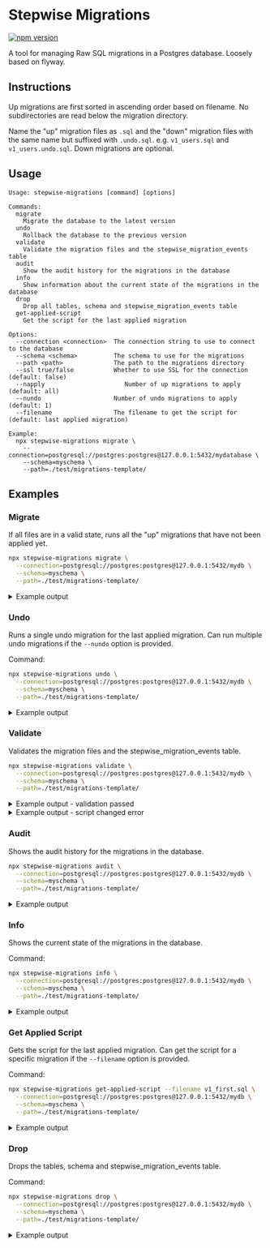 # Stepwise Migrations

[![npm version](https://badge.fury.io/js/stepwise-migrations.svg?icon=si%3Anpm&)](https://badge.fury.io/js/stepwise-migrations)

A tool for managing Raw SQL migrations in a Postgres database.
Loosely based on flyway.

## Instructions

Up migrations are first sorted in ascending order based on filename.
No subdirectories are read below the migration directory.

Name the "up" migration files as `.sql` and the "down" migration files with the same name but suffixed with `.undo.sql`.
e.g. `v1_users.sql` and `v1_users.undo.sql`.
Down migrations are optional.

## Usage

```text
Usage: stepwise-migrations [command] [options]

Commands:
  migrate
    Migrate the database to the latest version
  undo
    Rollback the database to the previous version
  validate
    Validate the migration files and the stepwise_migration_events table
  audit
    Show the audit history for the migrations in the database
  info
    Show information about the current state of the migrations in the database
  drop
    Drop all tables, schema and stepwise_migration_events table
  get-applied-script
    Get the script for the last applied migration

Options:
  --connection <connection>  The connection string to use to connect to the database
  --schema <schema>          The schema to use for the migrations
  --path <path>              The path to the migrations directory
  --ssl true/false           Whether to use SSL for the connection (default: false)
  --napply                      Number of up migrations to apply (default: all)
  --nundo                    Number of undo migrations to apply (default: 1)
  --filename                 The filename to get the script for (default: last applied migration)

Example:
  npx stepwise-migrations migrate \
    --connection=postgresql://postgres:postgres@127.0.0.1:5432/mydatabase \
    --schema=myschema \
    --path=./test/migrations-template/
```

## Examples

[comment]: <> (Start of examples)

### Migrate

If all files are in a valid state, runs all the "up" migrations that have not been applied yet.

```bash
npx stepwise-migrations migrate \
  --connection=postgresql://postgres:postgres@127.0.0.1:5432/mydb \
  --schema=myschema \
  --path=./test/migrations-template/
```

<details>

<summary>Example output</summary>

```text
Creating schema myschema... done!
Creating stepwise_migration_events table... done!
Applying versioned migration v1_first.sql... done!
Applying versioned migration v2_second.sql... done!
Applying versioned migration v3_third.sql... done!
Applying repeatable migration v0_get_number.repeatable.sql... done!
All done! Applied 4 migrations
All applied versioned migrations:
┌─────────┬────┬─────────────┬─────────────────┬────────────┬──────────────────────────────┐
│ (index) │ id │ type        │ filename        │ applied_by │ applied_at                   │
├─────────┼────┼─────────────┼─────────────────┼────────────┼──────────────────────────────┤
│ 0       │ 1  │ 'versioned' │ 'v1_first.sql'  │ 'postgres' │ '2024-11-25 15:25:55.799253' │
│ 1       │ 2  │ 'versioned' │ 'v2_second.sql' │ 'postgres' │ '2024-11-25 15:25:55.80306'  │
│ 2       │ 3  │ 'versioned' │ 'v3_third.sql'  │ 'postgres' │ '2024-11-25 15:25:55.80534'  │
└─────────┴────┴─────────────┴─────────────────┴────────────┴──────────────────────────────┘
All applied repeatable migrations:
┌─────────┬────┬──────────────┬────────────────────────────────┬────────────┬──────────────────────────────┐
│ (index) │ id │ type         │ filename                       │ applied_by │ applied_at                   │
├─────────┼────┼──────────────┼────────────────────────────────┼────────────┼──────────────────────────────┤
│ 0       │ 4  │ 'repeatable' │ 'v0_get_number.repeatable.sql' │ 'postgres' │ '2024-11-25 15:25:55.807375' │
└─────────┴────┴──────────────┴────────────────────────────────┴────────────┴──────────────────────────────┘
Unapplied versioned migrations:
┌─────────┐
│ (index) │
├─────────┤
└─────────┘
```

</details>

### Undo

Runs a single undo migration for the last applied migration.
Can run multiple undo migrations if the `--nundo` option is provided.

Command:

```bash
npx stepwise-migrations undo \
  --connection=postgresql://postgres:postgres@127.0.0.1:5432/mydb \
  --schema=myschema \
  --path=./test/migrations-template/
```

<details>

<summary>Example output</summary>

```text
[
  {
    type: 'undo',
    filename: 'v3_third.undo.sql',
    script: 'drop table third;'
  }
]
Applying undo migration v3_third.undo.sql... done!
All done! Performed 1 undo migration
All applied versioned migrations:
┌─────────┬────┬─────────────┬─────────────────┬────────────┬──────────────────────────────┐
│ (index) │ id │ type        │ filename        │ applied_by │ applied_at                   │
├─────────┼────┼─────────────┼─────────────────┼────────────┼──────────────────────────────┤
│ 0       │ 1  │ 'versioned' │ 'v1_first.sql'  │ 'postgres' │ '2024-11-25 15:25:55.799253' │
│ 1       │ 2  │ 'versioned' │ 'v2_second.sql' │ 'postgres' │ '2024-11-25 15:25:55.80306'  │
│ 2       │ 3  │ 'versioned' │ 'v3_third.sql'  │ 'postgres' │ '2024-11-25 15:25:55.80534'  │
└─────────┴────┴─────────────┴─────────────────┴────────────┴──────────────────────────────┘
All applied repeatable migrations:
┌─────────┬────┬──────────────┬────────────────────────────────┬────────────┬──────────────────────────────┐
│ (index) │ id │ type         │ filename                       │ applied_by │ applied_at                   │
├─────────┼────┼──────────────┼────────────────────────────────┼────────────┼──────────────────────────────┤
│ 0       │ 4  │ 'repeatable' │ 'v0_get_number.repeatable.sql' │ 'postgres' │ '2024-11-25 15:25:55.807375' │
└─────────┴────┴──────────────┴────────────────────────────────┴────────────┴──────────────────────────────┘
Unapplied versioned migrations:
┌─────────┐
│ (index) │
├─────────┤
└─────────┘
```

</details>

### Validate

Validates the migration files and the stepwise_migration_events table.

```bash
npx stepwise-migrations validate \
  --connection=postgresql://postgres:postgres@127.0.0.1:5432/mydb \
  --schema=myschema \
  --path=./test/migrations-template/
```

<details>

<summary>Example output - validation passed</summary>

```text
Validation passed
All applied versioned migrations:
┌─────────┬────┬─────────────┬─────────────────┬────────────┬──────────────────────────────┐
│ (index) │ id │ type        │ filename        │ applied_by │ applied_at                   │
├─────────┼────┼─────────────┼─────────────────┼────────────┼──────────────────────────────┤
│ 0       │ 1  │ 'versioned' │ 'v1_first.sql'  │ 'postgres' │ '2024-11-25 15:25:55.799253' │
│ 1       │ 2  │ 'versioned' │ 'v2_second.sql' │ 'postgres' │ '2024-11-25 15:25:55.80306'  │
└─────────┴────┴─────────────┴─────────────────┴────────────┴──────────────────────────────┘
All applied repeatable migrations:
┌─────────┬────┬──────────────┬────────────────────────────────┬────────────┬──────────────────────────────┐
│ (index) │ id │ type         │ filename                       │ applied_by │ applied_at                   │
├─────────┼────┼──────────────┼────────────────────────────────┼────────────┼──────────────────────────────┤
│ 0       │ 4  │ 'repeatable' │ 'v0_get_number.repeatable.sql' │ 'postgres' │ '2024-11-25 15:25:55.807375' │
└─────────┴────┴──────────────┴────────────────────────────────┴────────────┴──────────────────────────────┘
Unapplied versioned migrations:
┌─────────┬─────────────┬────────────────┐
│ (index) │ type        │ filename       │
├─────────┼─────────────┼────────────────┤
│ 0       │ 'versioned' │ 'v3_third.sql' │
└─────────┴─────────────┴────────────────┘
```

</details>

<details>

<summary>Example output - script changed error</summary>

```
There were errors loading the migration state. Please fix the errors and try again.
  - Versioned migration v1_first.sql has been altered. Cannot migrate in current state.

@@ -2,3 +2,5 @@ create table first (
   id serial primary key,
   name text not null
 );
+
+ALTER TABLE first ADD COLUMN age int;
\ No newline at end of file
```

</details>

### Audit

Shows the audit history for the migrations in the database.

```bash
npx stepwise-migrations audit \
  --connection=postgresql://postgres:postgres@127.0.0.1:5432/mydb \
  --schema=myschema \
  --path=./test/migrations-template/
```

<details>

<summary>Example output</summary>

```text
Event history:
┌─────────┬────┬──────────────┬────────────────────────────────┬────────────┬──────────────────────────────┐
│ (index) │ id │ type         │ filename                       │ applied_by │ applied_at                   │
├─────────┼────┼──────────────┼────────────────────────────────┼────────────┼──────────────────────────────┤
│ 0       │ 1  │ 'versioned'  │ 'v1_first.sql'                 │ 'postgres' │ '2024-11-25 15:25:55.799253' │
│ 1       │ 2  │ 'versioned'  │ 'v2_second.sql'                │ 'postgres' │ '2024-11-25 15:25:55.80306'  │
│ 2       │ 3  │ 'versioned'  │ 'v3_third.sql'                 │ 'postgres' │ '2024-11-25 15:25:55.80534'  │
│ 3       │ 4  │ 'repeatable' │ 'v0_get_number.repeatable.sql' │ 'postgres' │ '2024-11-25 15:25:55.807375' │
│ 4       │ 5  │ 'undo'       │ 'v3_third.undo.sql'            │ 'postgres' │ '2024-11-25 15:25:56.588007' │
└─────────┴────┴──────────────┴────────────────────────────────┴────────────┴──────────────────────────────┘
```

</details>

### Info

Shows the current state of the migrations in the database.

Command:

```bash
npx stepwise-migrations info \
  --connection=postgresql://postgres:postgres@127.0.0.1:5432/mydb \
  --schema=myschema \
  --path=./test/migrations-template/
```

<details>

<summary>Example output</summary>

```text
All applied versioned migrations:
┌─────────┬────┬─────────────┬─────────────────┬────────────┬──────────────────────────────┐
│ (index) │ id │ type        │ filename        │ applied_by │ applied_at                   │
├─────────┼────┼─────────────┼─────────────────┼────────────┼──────────────────────────────┤
│ 0       │ 1  │ 'versioned' │ 'v1_first.sql'  │ 'postgres' │ '2024-11-25 15:25:55.799253' │
│ 1       │ 2  │ 'versioned' │ 'v2_second.sql' │ 'postgres' │ '2024-11-25 15:25:55.80306'  │
└─────────┴────┴─────────────┴─────────────────┴────────────┴──────────────────────────────┘
All applied repeatable migrations:
┌─────────┬────┬──────────────┬────────────────────────────────┬────────────┬──────────────────────────────┐
│ (index) │ id │ type         │ filename                       │ applied_by │ applied_at                   │
├─────────┼────┼──────────────┼────────────────────────────────┼────────────┼──────────────────────────────┤
│ 0       │ 4  │ 'repeatable' │ 'v0_get_number.repeatable.sql' │ 'postgres' │ '2024-11-25 15:25:55.807375' │
└─────────┴────┴──────────────┴────────────────────────────────┴────────────┴──────────────────────────────┘
Unapplied versioned migrations:
┌─────────┬─────────────┬────────────────┐
│ (index) │ type        │ filename       │
├─────────┼─────────────┼────────────────┤
│ 0       │ 'versioned' │ 'v3_third.sql' │
└─────────┴─────────────┴────────────────┘
```

</details>

### Get Applied Script

Gets the script for the last applied migration.
Can get the script for a specific migration if the `--filename` option is provided.

Command:

```bash
npx stepwise-migrations get-applied-script --filename v1_first.sql \
  --connection=postgresql://postgres:postgres@127.0.0.1:5432/mydb \
  --schema=myschema \
  --path=./test/migrations-template/
```

<details>

<summary>Example output</summary>

```text
create table first (
  id serial primary key,
  name text not null
);

```

</details>

### Drop

Drops the tables, schema and stepwise_migration_events table.

Command:

```bash
npx stepwise-migrations drop \
  --connection=postgresql://postgres:postgres@127.0.0.1:5432/mydb \
  --schema=myschema \
  --path=./test/migrations-template/
```

<details>

<summary>Example output</summary>

```text
Dropping the tables, schema and migration history table... done!
```

</details>

[comment]: <> (End of examples)
